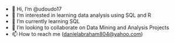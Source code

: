 - 👋 Hi, I’m @udoudo17
- 👀 I’m interested in learning data analysis using SQL and R 
- 🌱 I’m currently learning SQL
- 💞️ I’m looking to collaborate on Data Mining and Analysis Projects
- 📫 How to reach me (danielabraham804@yahoo.com)

<!---
udoudo17/udoudo17 is a ✨ special ✨ repository because its `README.md` (this file) appears on your GitHub profile.
You can click the Preview link to take a look at your changes.
--->
